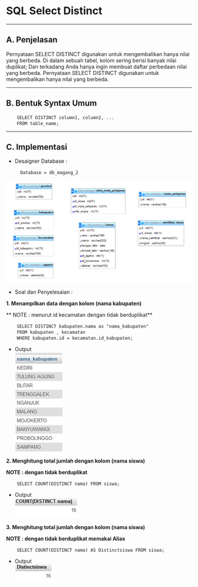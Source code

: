 # **SQL Select Distinct**
***

## **A. Penjelasan** 
Pernyataan SELECT DISTINCT digunakan untuk mengembalikan hanya nilai yang berbeda.
Di dalam sebuah tabel, kolom sering berisi banyak nilai duplikat; Dan terkadang Anda hanya ingin membuat daftar perbedaan nilai yang berbeda.
Pernyataan SELECT DISTINCT digunakan untuk mengembalikan hanya nilai yang berbeda.
***

## **B. Bentuk Syntax Umum**

		SELECT DISTINCT column1, column2, ...
		FROM table_name;
***

## **C. Implementasi** 
* Desaigner Database : 

		Database = db_magang_2
![Screenshot](img/img_selectDistinct/a.png) 

* Soal dan Penyelesaian :

**1. Menampilkan data dengan kolom (nama kabupaten)**

** NOTE : menurut id kecamatan dengan tidak berduplikat**

		SELECT DISTINCT kabupaten.nama as "nama_kabupaten"
		FROM kabupaten , kecamatan
		WHERE kabupaten.id = kecamatan.id_kabupaten;

* Output                                                                                           
![Screenshot](img/img_selectDistinct/a1.png) 

**2. Menghitung total jumlah dengan kolom (nama siswa)** 

**NOTE : dengan tidak berduplikat**

		SELECT COUNT(DISTINCT nama) FROM siswa; 

* Output                                                                                
![Screenshot](img/img_selectDistinct/a2.png) 

**3. Menghitung total jumlah dengan kolom (nama siswa)**

**NOTE : dengan tidak berduplikat memakai Alias**

		SELECT COUNT(DISTINCT nama) AS Distinctsiswa FROM siswa;

* Output                                                                                                
![Screenshot](img/img_selectDistinct/a3.png) 
